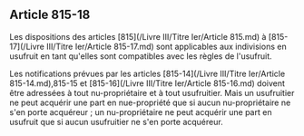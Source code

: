 Article 815-18
----
Les dispositions des articles [815](/Livre III/Titre Ier/Article 815.md) à [815-17](/Livre III/Titre Ier/Article 815-17.md) sont applicables aux indivisions en
usufruit en tant qu'elles sont compatibles avec les règles de l'usufruit.

Les notifications prévues par les articles [815-14](/Livre III/Titre Ier/Article 815-14.md),815-15 et [815-16](/Livre III/Titre Ier/Article 815-16.md) doivent être
adressées à tout nu-propriétaire et à tout usufruitier. Mais un usufruitier ne
peut acquérir une part en nue-propriété que si aucun nu-propriétaire ne s'en
porte acquéreur ; un nu-propriétaire ne peut acquérir une part en usufruit que
si aucun usufruitier ne s'en porte acquéreur.
